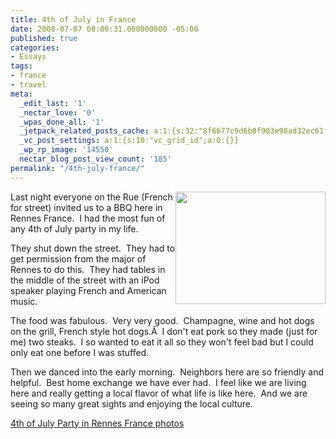 ```yaml
---
title: 4th of July in France
date: 2008-07-07 08:00:31.000000000 -05:00
published: true
categories:
- Essays
tags:
- france
- travel
meta:
  _edit_last: '1'
  _nectar_love: '0'
  _wpas_done_all: '1'
  _jetpack_related_posts_cache: a:1:{s:32:"8f6677c9d6b0f903e98ad32ec61f8deb";a:2:{s:7:"expires";i:1491432641;s:7:"payload";a:3:{i:0;a:1:{s:2:"id";i:4406;}i:1;a:1:{s:2:"id";i:4410;}i:2;a:1:{s:2:"id";i:4404;}}}}
  _vc_post_settings: a:1:{s:10:"vc_grid_id";a:0:{}}
  _wp_rp_image: '14550'
  nectar_blog_post_view_count: '185'
permalink: "/4th-july-france/"
---
```

<p><a href="http://flickr.com/photos/eaglechris/2641769002/in/set-72157606028718089/"><img class="alignright" style="float: right;" src="{{ site.baseurl }}/posts/2008/07/2641769002_d5819e762a_m.jpg" alt="" width="240" height="180" /></a>Last night everyone on the Rue (French for street) invited us to a BBQ here in Rennes France.  I had the most fun of any 4th of July party in my life.</p>
<p>They shut down the street.  They had to get permission from the major of Rennes to do this.  They had tables in the middle of the street with an iPod speaker playing French and American music.</p>
<p>The food was fabulous.  Very very good.  Champagne, wine and hot dogs on the grill, French style hot dogs.Â  I don't eat pork so they made (just for me) two steaks.  I so wanted to eat it all so they won't feel bad but I could only eat one before I was stuffed.</p>
<p>Then we danced into the early morning.  Neighbors here are so friendly and helpful.  Best home exchange we have ever had.  I feel like we are living here and really getting a local flavor of what life is like here.  And we are seeing so many great sights and enjoying the local culture.</p>
<p><a href="http://flickr.com/photos/eaglechris/2641769002/in/set-72157606028718089/">4th of July Party in Rennes France photos</a></p>
